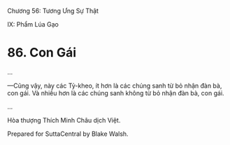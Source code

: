  

Chương 56: Tương Ưng Sự Thật

IX: Phẩm Lúa Gạo

# 86\. Con Gái

…

—Cũng vậy, này các Tỷ-kheo, ít hơn là các chúng sanh từ bỏ nhận đàn bà, con gái. Và nhiều hơn là các chúng sanh không từ bỏ nhận đàn bà, con gái.

…

Hòa thượng Thích Minh Châu dịch Việt.

Prepared for SuttaCentral by Blake Walsh.